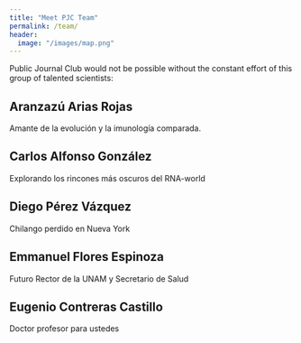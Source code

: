 ```yaml
---
title: "Meet PJC Team"
permalink: /team/
header:
  image: "/images/map.png"
---
```

Public Journal Club would not be possible without the constant effort of this group of talented scientists:
## Aranzazú Arias Rojas
Amante de la evolución y la imunología comparada.
## Carlos Alfonso González
Explorando los rincones más oscuros del RNA-world
## Diego Pérez Vázquez
Chilango perdido en Nueva York
## Emmanuel Flores Espinoza
Futuro Rector de la UNAM y Secretario de Salud
## Eugenio Contreras Castillo
Doctor profesor para ustedes
